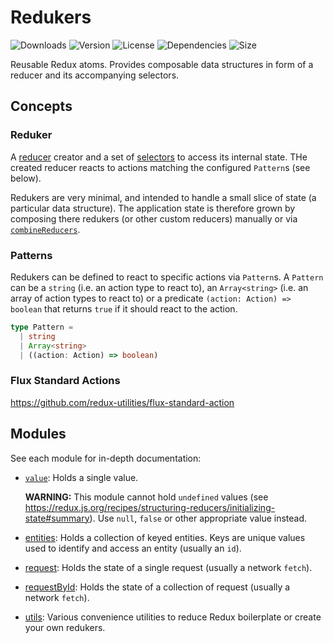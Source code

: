 # Redukers

![Downloads](https://badgen.net/npm/dt/redukers)
![Version](https://badgen.net/npm/v/redukers)
![License](https://badgen.net/npm/license/redukers)
![Dependencies](https://badgen.net/david/dep/redradix/redukers)
![Size](https://badgen.net/bundlephobia/min/redukers)

Reusable Redux atoms. Provides composable data structures in form of a reducer
and its accompanying selectors.

## Concepts

### Reduker

A [reducer](https://redux.js.org/basics/reducers) creator and a set of
[selectors](https://daveceddia.com/redux-selectors/) to access its internal
state. THe created reducer reacts to actions matching the configured
`Pattern`s (see below).

Redukers are very minimal, and intended to handle a small slice of state (a
particular data structure). The application state is therefore grown by
composing there redukers (or other custom reducers) manually or via
[`combineReducers`](https://redux.js.org/api/combinereducers).

### Patterns

Redukers can be defined to react to specific actions via `Pattern`s. A `Pattern`
can be a `string` (i.e. an action type to react to), an `Array<string>` (i.e. an
array of action types to react to) or a predicate `(action: Action) => boolean`
that returns `true` if it should react to the action.

```ts
type Pattern =
  | string
  | Array<string>
  | ((action: Action) => boolean)
```

### Flux Standard Actions

https://github.com/redux-utilities/flux-standard-action

## Modules

See each module for in-depth documentation:

- [`value`](./lib/value/): Holds a single value.

  **WARNING:** This module cannot hold `undefined` values (see
  https://redux.js.org/recipes/structuring-reducers/initializing-state#summary).
  Use `null`, `false` or other appropriate value instead.

- [entities](./lib/entities/): Holds a collection of keyed entities. Keys are
  unique values used to identify and access an entity (usually an `id`).

- [request](./lib/request/): Holds the state of a single request (usually a
  network `fetch`).

- [requestById](./lib/requestById/): Holds the state of a collection of request 
  (usually a network `fetch`).

- [utils](./lib/utils/): Various convenience utilities to reduce Redux
  boilerplate or create your own redukers.
